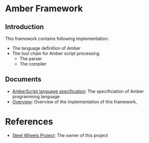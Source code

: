 # Amber Framework

## Introduction
This framework contains following implementation:
- The language definition of Amber
- The tool chain for Amber script processing
  * The parser
  * The compiler

## Documents
* [AmberScript language specification](Document/amber-language.md): The specificiation of Amber programming language
* [Overview](Document/Overview.md): Overview of the implementation of this framework,

# References
* [Steel Wheels Project](https://steelwheels.github.io): The owner of this project



